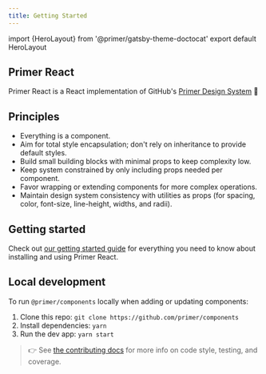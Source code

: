 ```yaml
---
title: Getting Started
---
```


import {HeroLayout} from '@primer/gatsby-theme-doctocat'
export default HeroLayout

## Primer React

Primer React is a React implementation of GitHub's [Primer Design System](https://primer.style/) 🎉

## Principles

* Everything is a component.
* Aim for total style encapsulation; don't rely on inheritance to provide default styles.
* Build small building blocks with minimal props to keep complexity low.
* Keep system constrained by only including props needed per component.
* Favor wrapping or extending components for more complex operations.
* Maintain design system consistency with utilities as props (for spacing, color, font-size, line-height, widths, and radii).

## Getting started

Check out [our getting started guide](/getting-started) for everything you need to know about installing and using Primer React.

## Local development

To run `@primer/components` locally when adding or updating components:

1. Clone this repo: `git clone https://github.com/primer/components`
2. Install dependencies: `yarn`
3. Run the dev app: `yarn start`

> 👉 See [the contributing docs](https://github.com/primer/components/blob/main/CONTRIBUTING.md) for more info on code style, testing, and coverage.
